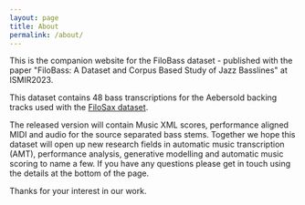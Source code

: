 ```yaml
---
layout: page
title: About
permalink: /about/
---
```


This is the companion website for the FiloBass dataset - published with the paper "FiloBass: A Dataset and Corpus Based Study of Jazz Basslines" at ISMIR2023.

This dataset contains 48 bass transcriptions for the Aebersold backing tracks used with the [FiloSax dataset](https://dave-foster.github.io/filosax/).

The released version will contain Music XML scores, performance aligned MIDI and audio for the source separated bass stems. Together we hope this dataset will open up new research fields in automatic music transcription (AMT), performance analysis, generative modelling and automatic music scoring to name a few. If you have any questions please get in touch using the details at the bottom of the page.

Thanks for your interest in our work.
